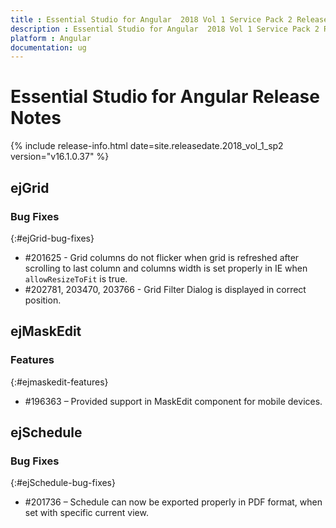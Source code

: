 ```yaml
---
title : Essential Studio for Angular  2018 Vol 1 Service Pack 2 Release Notes
description : Essential Studio for Angular  2018 Vol 1 Service Pack 2 Release Notes
platform : Angular
documentation: ug
---
```


# Essential Studio for Angular Release Notes

{% include release-info.html date=site.releasedate.2018_vol_1_sp2  version="v16.1.0.37" %} 





## ejGrid

### Bug Fixes
{:#ejGrid-bug-fixes}

*  \#201625 - Grid columns do not flicker when grid is refreshed after scrolling to last column and columns width is set properly in IE when `allowResizeToFit` is true.
*  \#202781, 203470, 203766 - Grid Filter Dialog is displayed in correct position.


## ejMaskEdit

### Features
{:#ejmaskedit-features}

* \#196363 – Provided support in MaskEdit component for mobile devices.

## ejSchedule

### Bug Fixes
{:#ejSchedule-bug-fixes}

*  \#201736 – Schedule can now be exported properly in PDF format, when set with specific current view.
